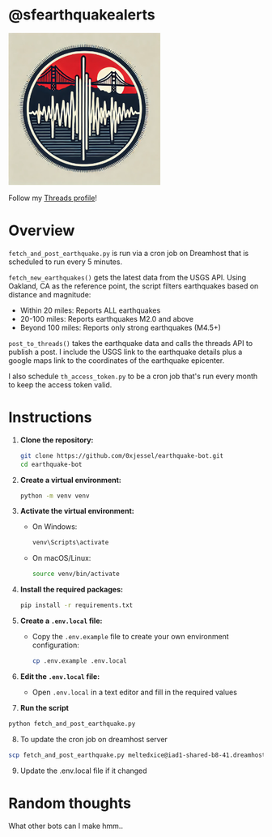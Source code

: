 # @sfearthquakealerts

<img src="https://raw.githubusercontent.com/0xjessel/earthquake-bot/main/images/profile_pic.png" alt="Profile Pic" width="300px">

Follow my [Threads profile](https://www.threads.net/@sfearthquakealerts)!

# Overview

`fetch_and_post_earthquake.py` is run via a cron job on Dreamhost that is scheduled to run every 5 minutes.

`fetch_new_earthquakes()` gets the latest data from the USGS API. Using Oakland, CA as the reference point, the script filters earthquakes based on distance and magnitude:

- Within 20 miles: Reports ALL earthquakes
- 20-100 miles: Reports earthquakes M2.0 and above
- Beyond 100 miles: Reports only strong earthquakes (M4.5+)

`post_to_threads()` takes the earthquake data and calls the threads API to publish a post. I include the USGS link to the earthquake details plus a google maps link to the coordinates of the earthquake epicenter.

I also schedule `th_access_token.py` to be a cron job that's run every month to keep the access token valid.

# Instructions

1. **Clone the repository:**

   ```bash
   git clone https://github.com/0xjessel/earthquake-bot.git
   cd earthquake-bot
   ```

2. **Create a virtual environment:**

   ```bash
   python -m venv venv
   ```

3. **Activate the virtual environment:**

   - On Windows:
     ```bash
     venv\Scripts\activate
     ```
   - On macOS/Linux:
     ```bash
     source venv/bin/activate
     ```

4. **Install the required packages:**

   ```bash
   pip install -r requirements.txt
   ```

5. **Create a `.env.local` file:**

   - Copy the `.env.example` file to create your own environment configuration:
     ```bash
     cp .env.example .env.local
     ```

6. **Edit the `.env.local` file:**

   - Open `.env.local` in a text editor and fill in the required values

7. **Run the script**

```bash
python fetch_and_post_earthquake.py
```

8. To update the cron job on dreamhost server

```bash
scp fetch_and_post_earthquake.py meltedxice@iad1-shared-b8-41.dreamhost.com:~/cron_jobs/ba-earthquake-bot/
```

9. Update the .env.local file if it changed

# Random thoughts

What other bots can I make hmm..
